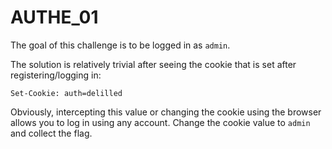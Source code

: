 # AUTHE_01
The goal of this challenge is to be logged in as ```admin```. 

The solution is relatively trivial after seeing the cookie that is set after registering/logging in:
```
Set-Cookie: auth=delilled
```
Obviously, intercepting this value or changing the cookie using the browser allows you to log in using any account. Change the cookie value to ```admin``` and collect the flag.
